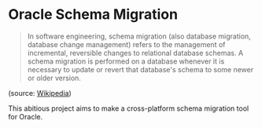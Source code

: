 # Oracle Schema Migration

> In software engineering, schema migration (also database migration, database change management) refers to the management of incremental, reversible changes to relational database schemas. A schema migration is performed on a database whenever it is necessary to update or revert that database's schema to some newer or older version.

(source: [Wikipedia](https://en.wikipedia.org/wiki/Schema_migration))

This abitious project aims to make a cross-platform schema migration tool for Oracle.